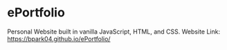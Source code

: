 # ePortfolio
Personal Website built in vanilla JavaScript, HTML, and CSS.
Website Link: https://bpark04.github.io/ePortfolio/
